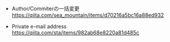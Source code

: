 * Author/Commiterの一括変更
https://qiita.com/sea_mountain/items/d70216a5bc16a88ed932

* Private e-mail address
https://qiita.com/sta/items/982ab68e8220a81d485c